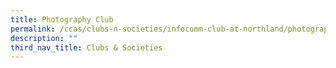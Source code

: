 ```yaml
---
title: Photography Club
permalink: /ccas/clubs-n-societies/infocomm-club-at-northland/photography-club/
description: ""
third_nav_title: Clubs & Societies
---
```

